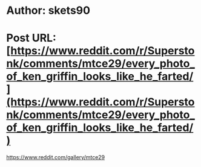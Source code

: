 # Author: skets90
# Post URL: [https://www.reddit.com/r/Superstonk/comments/mtce29/every_photo_of_ken_griffin_looks_like_he_farted/](https://www.reddit.com/r/Superstonk/comments/mtce29/every_photo_of_ken_griffin_looks_like_he_farted/)


https://www.reddit.com/gallery/mtce29